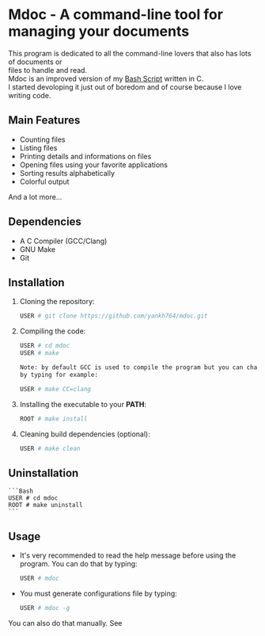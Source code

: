 # Mdoc - A command-line tool for managing your documents
This program is dedicated to all the command-line lovers that also has lots of documents or  
files to handle and read.  
Mdoc is an improved version of my [Bash Script](https://github.com/yankh764/rdoc) written in C.  
I started devoloping it just out of boredom and of course because I love writing code.


## Main Features
* Counting files
* Listing files
* Printing details and informations on files
* Opening files using your favorite applications
* Sorting results alphabetically
* Colorful output
  
And a lot more...


## Dependencies
* A C Compiler (GCC/Clang)
* GNU Make
* Git


## Installation
1. Cloning the repository:
    ```Bash
    USER # git clone https://github.com/yankh764/mdoc.git
    ```
2. Compiling the code:
    ```Bash
    USER # cd mdoc
    USER # make
    
    Note: by default GCC is used to compile the program but you can change that  
    by typing for example:

    USER # make CC=clang
    ```
3. Installing the executable to your **PATH**:
    ```Bash
    ROOT # make install
    ```
4. Cleaning build dependencies (optional):
    ```Bash
    USER # make clean
    ```

## Uninstallation
    ```Bash
    USER # cd mdoc
    ROOT # make uninstall
    ```

## Usage
* It's very recommended to read the help message before using the program. You can do that by typing:
    ```Bash
    USER # mdoc
    ```
* You must generate configurations file by typing:
    ```Bash
    USER # mdoc -g
    ```
You can also do that manually. See 
